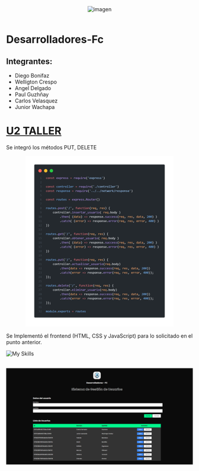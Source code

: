 <div style="text-align: center;">
  <img src="https://github.com/user-attachments/assets/8b7d3e3c-a836-44a3-b93d-2deb058c296d" alt="imagen" width="400"/>
</div>
<br/>

# Desarrolladores-Fc

## Integrantes:

- Diego Bonifaz
- Welligton Crespo
- Angel Delgado
- Paul Guzhñay
- Carlos Velasquez
- Junior Wachapa

# [U2 TALLER](u2_taller/)

Se integró los métodos PUT, DELETE

<div style="text-align: center;">
<img src="u2_taller/public/img/put_delete.png" alt="imagen" width="400">
</div>

Se Implementó el frontend (HTML, CSS y JavaScript) para lo solicitado en el punto anterior.

<img src="https://skillicons.dev/icons?i=js,html,css" alt="My Skills" width="100">
<br/>
<br/>

![imagen](u2_taller/public/img/captura.png)
